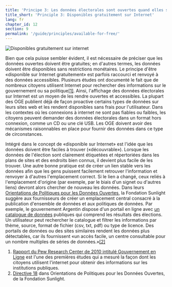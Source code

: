 ```yaml
---
title: 'Principe 3: Les données électorales sont ouvertes quand elles sont disponibles gratuitement sur Internet'
title_short: 'Principle 3: Disponibles gratuitement sur Internet'
lang: fr
chapter_id: 12
section: 9
permalink: '/guide/principles/available-for-free/'
---
```


![Disponibles gratuitement sur internet](/images/inventory/principles/available-for-free.png)

Bien que cela puisse sembler évident, il est nécessaire de préciser que les données ouvertes doivent être gratuites; en d'autres termes, les données doivent être disponibles sans restrictions monétaires. Le principe d'être «disponible sur Internet gratuitement» est parfois raccourci et renvoyé à des données accessibles. Plusieurs études ont documenté le fait que de nombreux citoyens utilisent Internet pour rechercher des informations sur le gouvernement ou sa politique[\[1\]](#footnote-1). Ainsi, l'affichage des données électorales sur Internet est un moyen de les rendre ouvertes et accessibles. La plupart des OGE publient déjà de façon proactive certains types de données sur leurs sites web et les rendent disponibles sans frais pour l'utilisateur. Dans les contextes où les connexions à internet ne sont pas fiables ou faibles, les citoyens peuvent demander des données électorales dans un format hors connexion, comme un CD ou une clé USB. Les OGE doivent avoir des mécanismes raisonnables en place pour fournir des données dans ce type de circonstances.

Intégré dans le concept de «disponible sur Internet» est l'idée que les données doivent être faciles à trouver («découvrable»). Lorsque les données de l'élection sont clairement étiquetées et répertoriées dans les plans de sites et des endroits bien connus, il devient plus facile de les trouver. Une autre bonne pratique est de créer un lien stable vers les données afin que les gens puissent facilement retrouver l'information et renvoyer à d'autres l'emplacement correct. Si le lien a changé, ceux reliés à l'emplacement d'origine (par exemple, par le biais d'un signet ou d'autres liens) devront alors chercher de nouveau les données. Dans leurs [Orientations de Politiques pour les Données Ouvertes](http://sunlightfoundation.com/opendataguidelines/#data-portals-and-websites), la Fondation Sunlight suggère aux fournisseurs de créer un emplacement central consacré à la publication d'ensemble de données et aux politiques de données. Par exemple, le gouvernement Argentin dispose d'un portail en ligne avec [un catalogue de données](http://datospublicos.gob.ar/data/dataset) publiques qui comprend les résultats des élections. Un utilisateur peut rechercher le catalogue et filtrer les informations par thème, source, format de fichier (csv, txt, pdf) ou type de licence. Des portails de données ou des sites similaires rendent les données plus détectables, car ils fournissent «un accès facile, un centre consultable pour un nombre multiples de séries de données.»[\[2\]](#footnote-2)

1.  [](#reference-1)[Rapport du Pew Research Center de 2010 intitulé Gouvernement en Ligne](http://www.pewinternet.org/2010/04/27/government-online/) est l'une des premières études qui a mesuré la façon dont les citoyens utilisent l'internet pour obtenir des informations sur les institutions publiques.
2.  [](#reference-2)[Directive 18](http://sunlightfoundation.com/opendataguidelines/#data-portals-and-websites) dans Orientations de Politiques pour les Données Ouvertes, de la Fondation Sunlight.
